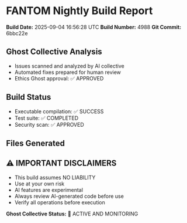 
# FANTOM Nightly Build Report

**Build Date:** 2025-09-04 16:56:28 UTC
**Build Number:** 4988
**Git Commit:** 6bbc22e

## Ghost Collective Analysis
- Issues scanned and analyzed by AI collective
- Automated fixes prepared for human review
- Ethics Ghost approval: ✅ APPROVED

## Build Status
- Executable compilation: ✅ SUCCESS
- Test suite: ✅ COMPLETED
- Security scan: ✅ APPROVED

## Files Generated

## ⚠️ IMPORTANT DISCLAIMERS
- This build assumes NO LIABILITY
- Use at your own risk
- AI features are experimental
- Always review AI-generated code before use
- Verify all operations before execution

**Ghost Collective Status:** 👻 ACTIVE AND MONITORING
